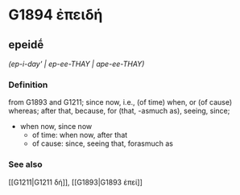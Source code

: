 # G1894 ἐπειδή

## epeidḗ

_(ep-i-day' | ep-ee-THAY | ape-ee-THAY)_

### Definition

from G1893 and G1211; since now, i.e., (of time) when, or (of cause) whereas; after that, because, for (that, -asmuch as), seeing, since; 

- when now, since now
  - of time: when now, after that
  - of cause: since, seeing that, forasmuch as

### See also

[[G1211|G1211 δή]], [[G1893|G1893 ἐπεί]]
